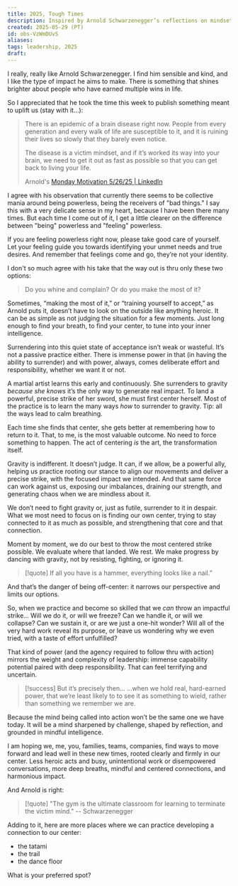```yaml
---
title: 2025, Tough Times
description: Inspired by Arnold Schwarzenegger’s reflections on mindset and responsibility, this post explores the intersection of power, surrender, and leadership. In these tough times, may we (individuals, families, teams, and organizations). find grounded, centered ways to move forward and lead with clarity and purpose.
created: 2025-05-29 (PT)
id: obs-VzWmDUvS
aliases: 
tags: leadership, 2025
draft: 
---
```


I really, really like Arnold Schwarzenegger. I find him sensible and kind, and I like the type of impact he aims to make. There is something that shines brighter about people who have earned multiple wins in life.

So I appreciated that he took the time this week to publish something meant to uplift us (stay with it...):

> There is an epidemic of a brain disease right now. People from every generation and every walk of life are susceptible to it, and it is ruining their lives so slowly that they barely even notice.
> 
> The disease is a victim mindset, and if it’s worked its way into your brain, we need to get it out as fast as possible so that you can get back to living your life.
> 
> Arnold's
> [Monday Motivation 5/26/25 | LinkedIn](https://www.linkedin.com/pulse/monday-motivation-52625-arnold-schwarzenegger-jtonc)

I agree with his observation that currently there seems to be collective mania around being powerless, being the receivers of "bad things." I say this with a very delicate sense in my heart, because I have been there many times. But each time I come out of it, I get a little clearer on the difference between "being" powerless and "feeling" powerless.

If you are feeling powerless right now, please take good care of yourself. Let your feeling guide you towards identifying your unmet needs and true desires. And remember that feelings come and go, they’re not your identity.

I don't so much agree with his take that the way out is thru only these two options:
> Do you whine and complain? Or do you make the most of it?

Sometimes, “making the most of it,” or “training yourself to accept,” as Arnold puts it, doesn’t have to look on the outside like anything heroic. It can be as simple as not judging the situation for a few moments. Just long enough to find your breath, to find your center, to tune into your inner intelligence.

Surrendering into this quiet state of acceptance isn’t weak or wasteful. It’s not a passive practice either. There is immense power in that (in having the ability to surrender) and with power, always, comes deliberate effort and responsibility, whether we want it or not. 

A martial artist learns this early and continuously. She surrenders to gravity _because she knows_ it’s the only way to generate real impact. To land a powerful, precise strike of her sword, she must first center herself. Most of the practice is to learn the many ways _how_ to surrender to gravity. Tip: all the ways lead to calm breathing.

Each time she finds that center, she gets better at remembering how to return to it. That, to me, is the most valuable outcome. No need to force something to happen. The act of centering _is_ the art, the transformation itself.

Gravity is indifferent. It doesn’t judge. It can, if we allow, be a powerful ally, helping us practice rooting our stance to align our movements and deliver a precise strike, with the focused impact we intended. And that same force can work against us, exposing our imbalances, draining our strength, and generating chaos when we are mindless about it.

We don’t need to fight gravity or, just as futile, surrender to it in despair. What we most need to focus on is finding our own center, trying to stay connected to it as much as possible, and strengthening that core and that connection. 

Moment by moment, we do our best to throw the most centered strike possible. We evaluate where that landed. We rest. We make progress by dancing with gravity, not by resisting, fighting, or ignoring it.

> [!quote]
> If all you have is a hammer, everything looks like a nail.”

And that’s the danger of being off-center: it narrows our perspective and limits our options. 

So, when we practice and become so skilled that we _can_ throw an impactful strike… Will we do it, or will we freeze? Can we handle it, or will we collapse? Can we sustain it, or are we just a one-hit wonder? Will all of the very hard work reveal its purpose, or leave us wondering why we even tried, with a taste of effort unfulfilled?

That kind of power (and the agency required to follow thru with action) mirrors the weight and complexity of leadership: immense capability potential paired with deep responsibility. That can feel terrifying and uncertain. 

> [!success] But it’s precisely then...
> ...when we hold real, hard-earned power, that we’re least likely to to see it as something to wield, rather than something we remember we are.

Because the mind being called into action won’t be the same one we have today. It will be a mind sharpened by challenge, shaped by reflection, and grounded in mindful intelligence.

I am hoping we, me, you, families, teams, companies, find ways to move forward and lead well in these new times, rooted clearly and firmly in our center. Less heroic acts and busy, unintentional work or disempowered conversations, more deep breaths, mindful and centered connections, and harmonious impact.

And Arnold is right:
> [!quote]
> "The gym is the ultimate classroom for learning to terminate the victim mind." -- Schwarzenegger

Adding to it, here are more places where we can practice developing a connection to our center:

- the tatami
- the trail
- the dance floor

What is your preferred spot?

